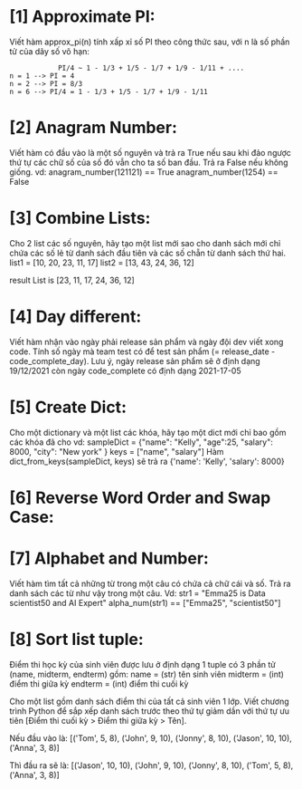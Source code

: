# [1] Approximate PI:
Viết hàm approx_pi(n) tính xấp xỉ số PI theo công thức sau, với n là số phần tử của dãy số vô hạn:
```
            PI/4 ~ 1 - 1/3 + 1/5 - 1/7 + 1/9 - 1/11 + ....
n = 1 --> PI = 4
n = 2 --> PI = 8/3
n = 6 --> PI/4 = 1 - 1/3 + 1/5 - 1/7 + 1/9 - 1/11
```

# [2] Anagram Number:
Viết hàm có đầu vào là một số nguyên và trả ra True nếu sau khi đảo ngược thứ tự các chữ số của số đó vẫn cho ta số ban đầu. Trả ra False nếu không giống.
vd: anagram_number(121121) == True
    anagram_number(1254) == False

# [3] Combine Lists:
Cho 2 list các số nguyên, hãy tạo một list mới sao cho danh sách mới chỉ chứa các số lẻ từ danh sách đầu tiên và các số chẵn từ danh sách thứ hai.
list1 = [10, 20, 23, 11, 17]
list2 = [13, 43, 24, 36, 12]

result List is [23, 11, 17, 24, 36, 12]

# [4] Day different:
Viết hàm nhận vào ngày phải release sản phẩm và ngày đội dev viết xong code. Tính số ngày mà team test có để test sản phẩm (= release_date - code_complete_day). Lưu ý, ngày release sản phẩm sẽ ở định dạng 19/12/2021 còn ngày code_complete có định dạng 2021-17-05

# [5] Create Dict:
Cho một dictionary và một list các khóa, hãy tạo một dict mới chỉ bao gồm các khóa đã cho
vd: sampleDict = {"name": "Kelly", "age":25, "salary": 8000, "city": "New york" }
    keys = ["name", "salary"]
Hàm dict_from_keys(sampleDict, keys) sẽ trả ra {'name': 'Kelly', 'salary': 8000}

# [6] Reverse Word Order and Swap Case:


# [7] Alphabet and Number:
Viết hàm tìm tất cả những từ trong một câu có chứa cả chữ cái và số. Trả ra danh sách các từ như vậy trong một câu.
Vd:
str1 = "Emma25 is Data scientist50 and AI Expert"
alpha_num(str1) == ["Emma25", "scientist50"]

# [8] Sort list tuple:
Điểm thi học kỳ của sinh viên được lưu ở định dạng 1 tuple có 3 phần tử (name, midterm, endterm) gồm:
name = (str) tên sinh viên
midterm = (int) điểm thi giữa kỳ
endterm = (int) điểm thi cuối kỳ

Cho một list gồm danh sách điểm thi của tất cả sinh viên 1 lớp. Viết chương trình Python để sắp xếp danh sách trước theo thứ tự giảm dần với thứ tự ưu tiên [Điểm thi cuối kỳ > Điểm thi giữa kỳ > Tên].

Nếu đầu vào là:
[('Tom', 5, 8), 
 ('John', 9, 10), 
 ('Jonny', 8, 10), 
 ('Jason', 10, 10), 
 ('Anna', 3, 8)]

Thì đầu ra sẽ là:
[('Jason', 10, 10), ('John', 9, 10), ('Jonny', 8, 10), ('Tom', 5, 8), ('Anna', 3, 8)]